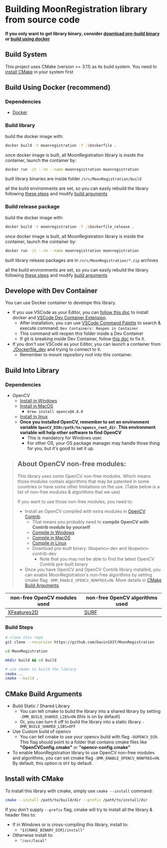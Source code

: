
# Building MoonRegistration library from source code


**If you only want to get library binary, consider [download pre-build binary](https://github.com/Gavin1937/MoonRegistration/releases/latest) or [build using docker](#build-using-docker-recommend)**

## Build System

This project uses CMake (version >= 3.11) as its build system. You need to [install CMake](https://cgold.readthedocs.io/en/latest/first-step/installation.html) in your system first


## Build Using Docker (recommend)

### Dependencies

* [Docker](https://docs.docker.com/engine/install/)

### Build library

build the docker image with:

```sh
docker build -t moonregistration -f .\Dockerfile .
```

once docker image is built, all MoonRegistration library is inside the container, launch the container by:

```sh
docker run -it --rm --name moonregistration moonregistration
```

built library binaries are inside folder `/src/MoonRegistration/build`

all the build environments are set, so you can easily rebuild the library following [these steps](#build-into-library) and modify [build arguments](#cmake-build-arguments)

### Build release package

build the docker image with:

```sh
docker build -t moonregistration -f .\Dockerfile_release .
```

once docker image is built, all MoonRegistration library is inside the container, launch the container by:

```sh
docker run -it --rm --name moonregistration moonregistration
```

built library release packages are in `/src/MoonRegistration/*.zip` archives

all the build environments are set, so you can easily rebuild the library following [these steps](#build-into-webassembly-library) and modify [build arguments](#cmake-build-arguments)


## Develope with Dev Container

You can use Docker container to develope this library.

* If you use VSCode as your Editor, you can [follow this doc](https://code.visualstudio.com/docs/devcontainers/tips-and-tricks) to install docker and [VSCode Dev Container Extension](https://marketplace.visualstudio.com/items?itemName=ms-vscode-remote.remote-containers).
  * After installation, you can use [VSCode Command Palette](https://code.visualstudio.com/docs/getstarted/userinterface#_command-palette) to search & execute command: `Dev Containers: Reopen in Container`
  * This command will reopen this folder inside a Dev Container
  * If git is breaking inside Dev Container, follow [this doc](https://code.visualstudio.com/remote/advancedcontainers/sharing-git-credentials) to fix it.
* If you don't use VSCode as your Editor, you can launch a container from [./Dockerfile_dev](./Dockerfile_dev) and trying to connect to it.
  * Remember to mount repository root into this container.


## Build Into Library

### Dependencies

* OpenCV
  * [Install in Windows](https://opencv.org/releases/)
  * [Install in MacOS](https://www.geeksforgeeks.org/how-to-install-opencv-for-c-on-macos/)
    * `brew install opencv@4.8.0`
  * [Install in linux](https://phoenixnap.com/kb/installing-opencv-on-ubuntu)
  * **Once you installed OpenCV, remember to set an environment variable `OpenCV_DIR=/path/to/opencv_root_dir`. This environment variable will help other software to find OpenCV**
    * This is mandatory for Windows user.
    * For other OS, your OS package manager may handle those thing for you, but it's good to set it up.

> ## **About OpenCV non-free modules:**
> 
> This library uses some OpenCV non-free modules. Which means those modules contain algorithms that may be patented in some countries or have some other limitations on the use. (Table below is a list of non-free modules & algorithms that we use)
> 
> If you want to use those non-free modules, you need to:
> * Install an OpenCV compiled with extra modules in [OpenCV Contrib](https://github.com/opencv/opencv_contrib). 
>   * That means you probably need to **compile OpenCV with Contrib module by yourself**
>   * [Compile in Windows](https://docs.opencv.org/4.x/d3/d52/tutorial_windows_install.html)
>   * [Compile in MacOS](https://docs.opencv.org/3.4/d0/db2/tutorial_macos_install.html)
>   * [Compile in Linux](https://docs.opencv.org/4.x/d7/d9f/tutorial_linux_install.html)
>   * Download pre-built binary: libopencv-dev and libopencv-contrib-dev
>     * Note that you may not be able to find the latest OpenCV Contrib pre-built binary
> * Once you have OpenCV and OpenCV Contrib library installed, you can enable MoonRegistration's non-free algorithms by setting cmake flag `-DMR_ENABLE_OPENCV_NONFREE=ON`. More details in [CMake Build Arguments](#cmake-build-arguments).

| non-free OpenCV modules used                                                         | non-free OpenCV algorithms used                                                |
|--------------------------------------------------------------------------------------|--------------------------------------------------------------------------------|
| [XFeatures2D](https://docs.opencv.org/4.9.0/d2/dca/group__xfeatures2d__nonfree.html) | [SURF](https://docs.opencv.org/3.4/d5/df7/classcv_1_1xfeatures2d_1_1SURF.html) |


### Build Steps

```sh
# clone this repo
git clone --recursive https://github.com/Gavin1937/MoonRegistration

cd MoonRegistration

mkdir build && cd build

# use cmake to build the library
cmake ..
cmake --build .
```

## CMake Build Arguments

* Build Static / Shared Library
  * You can tell cmake to build the library into a shared library by setting `-DMR_BUILD_SHARED_LIBS=ON` (this is on by default)
  * Or, you can turn it off to build the library into a static library `-DMR_BUILD_SHARED_LIBS=OFF`
* Use Custom build of opencv
  * You can tell cmake to use your opencv build with flag `-DOPENCV_DIR`. This flag should point to a folder that contains cmake files like **"OpenCVConfig.cmake"** or **"opencv-config.cmake"**
* To enable MoonRegistration library to use OpenCV non-free modules and algorithms, you can set cmake flag `-DMR_ENABLE_OPENCV_NONFREE=ON`. By default, this option is `OFF` by default.

## Install with CMake

To install this library with cmake, simply use `cmake --install` command:

```sh
cmake --install /path/to/build/dir --prefix /path/to/install/dir
```

If you don't supply `--prefix` flag, cmake will try to install all the library & header files to:

* If in Windows or is cross-compiling this library, install to:
  * `"${CMAKE_BINARY_DIR}/install"`
* Otherwise install to:
  * `"/usr/local"`

